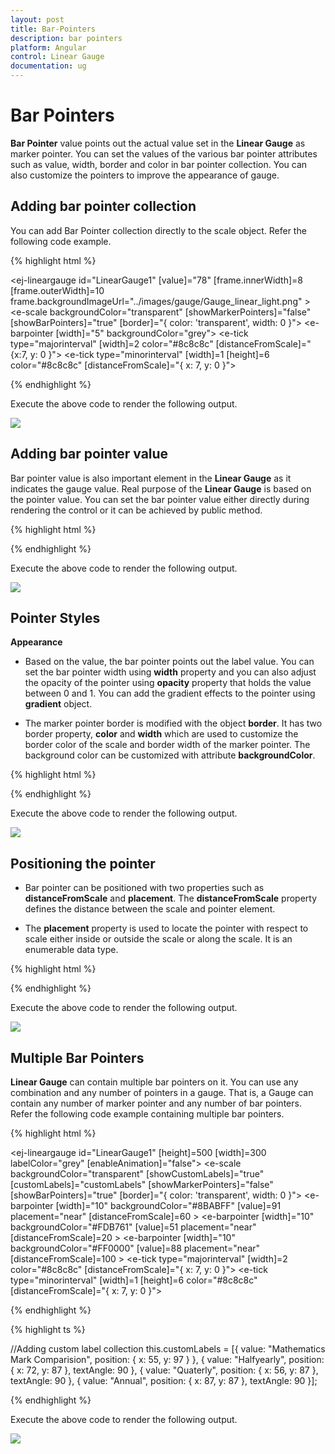 ```yaml
---
layout: post
title: Bar-Pointers
description: bar pointers
platform: Angular
control: Linear Gauge
documentation: ug
---
```


# Bar Pointers

**Bar Pointer** value points out the actual value set in the **Linear Gauge** as marker pointer. You can set the values of the various bar pointer attributes such as value, width, border and color in bar pointer collection.  You can also customize the pointers to improve the appearance of gauge.

## Adding bar pointer collection

You can add Bar Pointer collection directly to the scale object. Refer the following code example.


{% highlight html %}

 <ej-lineargauge id="LinearGauge1" [value]="78" [frame.innerWidth]=8 [frame.outerWidth]=10 
                         frame.backgroundImageUrl="../images/gauge/Gauge_linear_light.png" >
   <e-scales>
        <e-scale backgroundColor="transparent" [showMarkerPointers]="false" 
                 [showBarPointers]="true" [border]="{ color: 'transparent', width: 0 }">
          <e-barpointers>
              <e-barpointer  [width]="5" backgroundColor="grey"></e-barpointer>
           </e-barpointers>	
          <e-ticks>
               <e-tick type="majorinterval" [width]=2 color="#8c8c8c" [distanceFromScale]="
                                                                     {x:7, y: 0 }"></e-tick>
               <e-tick type="minorinterval" [width]=1 [height]=6 color="#8c8c8c" 
                                               [distanceFromScale]="{ x: 7, y: 0 }"></e-tick>
          </e-ticks>
        </e-scale>
   </e-scales>
</ej-lineargauge>

{% endhighlight %}


Execute the above code to render the following output.


![](Bar-Pointers_images/Bar-Pointers_img1.png)



## Adding bar pointer value

Bar pointer value is also important element in the **Linear Gauge** as it indicates the gauge value. Real purpose of the **Linear Gauge** is based on the pointer value. You can set the bar pointer value either directly during rendering the control or it can be achieved by public method.



{% highlight html %}

 <ej-lineargauge id="LinearGauge1">
   <e-scales>
        <e-scale backgroundColor="transparent" [showMarkerPointers]="false" 
              [showBarPointers]="true" [border]="{ color: 'transparent', width: 0 }">
          <e-barpointers>
              <e-barpointer  [width]="5" backgroundColor="grey" [value]=91 ></e-barpointer>
           </e-barpointers>	
          <e-ticks>
               <e-tick type="majorinterval" [width]=2 color="#8c8c8c" 
                         [distanceFromScale]="{ x: 7, y: 0 }"></e-tick>
               <e-tick type="minorinterval" [width]=1 [height]=6 color="#8c8c8c" 
                                    [distanceFromScale]="{ x: 7, y: 0 }"></e-tick>
          </e-ticks>
        </e-scale>
   </e-scales>
</ej-lineargauge>

{% endhighlight %}

Execute the above code to render the following output.

![](Bar-Pointers_images/Bar-Pointers_img2.png)

## Pointer Styles

**Appearance**

* Based on the value, the bar pointer points out the label value. You can set the bar pointer width using **width** property and you can also adjust the opacity of the pointer using **opacity** property that holds the value between 0 and 1. You can add the gradient effects to the pointer using **gradient** object. 

* The marker pointer border is modified with the object **border**. It has two border property, **color** and **width** which are used to customize the border color of the scale and border width of the marker pointer. The background color can be customized with attribute **backgroundColor**.


{% highlight html %}

 <ej-lineargauge id="LinearGauge1">
   <e-scales>
        <e-scale backgroundColor="transparent" [showMarkerPointers]="false" 
             [showBarPointers]="true" [border]="{ color: 'transparent', width: 0 }">
          <e-barpointers>
              <e-barpointer  [width]="5" backgroundColor="grey" [value]=91 
              backgroundColor="red" [opacity]=0.7 [border]="{ color: '#860201', width: 2 }" >
              </e-barpointer>
           </e-barpointers>	
          <e-ticks>
               <e-tick type="majorinterval" [width]=2 color="#8c8c8c" 
               [distanceFromScale]="{ x: 7, y: 0 }"></e-tick>
               <e-tick type="minorinterval" [width]=1 [height]=6 color="#8c8c8c" 
               [distanceFromScale]="{ x: 7, y: 0 }"></e-tick>
          </e-ticks>
        </e-scale>
   </e-scales>
</ej-lineargauge>

{% endhighlight %}


Execute the above code to render the following output.



![](Bar-Pointers_images/Bar-Pointers_img3.png)

## Positioning the pointer	

* Bar pointer can be positioned with two properties such as **distanceFromScale** and **placement**. The **distanceFromScale** property defines the distance between the scale and pointer element. 

* The **placement** property is used to locate the pointer with respect to scale either inside or outside the scale or along the scale. It is an enumerable data type.


{% highlight html %}

 <ej-lineargauge id="LinearGauge1">
   <e-scales>
        <e-scale backgroundColor="transparent" [showMarkerPointers]="false" 
         [showBarPointers]="true" [border]="{ color: 'transparent', width: 0 }">
          <e-barpointers>
              <e-barpointer  [width]="10" backgroundColor="grey" [value]=91 
               backgroundColor="#8BABFF" [opacity]=0.7 [border]="{ color: '#860201',
                                width: 2 }" placement="near" [distanceFromScale]=20 >
              </e-barpointer>
           </e-barpointers>	
          <e-ticks>
               <e-tick type="majorinterval" [width]=2 color="#8c8c8c" 
                         [distanceFromScale]="{ x: 7, y: 0 }"></e-tick>
               <e-tick type="minorinterval" [width]=1 [height]=6 color="#8c8c8c"
                                   [distanceFromScale]="{ x: 7, y: 0 }"></e-tick>
          </e-ticks>
        </e-scale>
   </e-scales>
</ej-lineargauge>

{% endhighlight %}



Execute the above code to render the following output.


![](Bar-Pointers_images/Bar-Pointers_img4.png)

## Multiple Bar Pointers

**Linear Gauge** can contain multiple bar pointers on it. You can use any combination and any number of pointers in a gauge. That is, a Gauge can contain any number of marker pointer and any number of bar pointers. Refer the following code example containing multiple bar pointers.

{% highlight html %}

 <ej-lineargauge id="LinearGauge1" [height]=500 [width]=300 labelColor="grey" [enableAnimation]="false">
   <e-scales>
        <e-scale backgroundColor="transparent" [showCustomLabels]="true" 
              [customLabels]="customLabels" [showMarkerPointers]="false" 
              [showBarPointers]="true" [border]="{ color: 'transparent', width: 0 }">
          <e-barpointers>
              <e-barpointer  [width]="10" backgroundColor="#8BABFF" [value]=91 
               placement="near" [distanceFromScale]=60 ></e-barpointer>
              <e-barpointer  [width]="10" backgroundColor="#FDB761" [value]=51 
               placement="near" [distanceFromScale]=20 ></e-barpointer>
              <e-barpointer  [width]="10" backgroundColor="#FF0000" [value]=88 
               placement="near" [distanceFromScale]=100 ></e-barpointer>
           </e-barpointers>	
          <e-ticks>
               <e-tick type="majorinterval" [width]=2 color="#8c8c8c" 
                         [distanceFromScale]="{ x: 7, y: 0 }"></e-tick>
               <e-tick type="minorinterval" [width]=1 [height]=6 color="#8c8c8c" 
                         [distanceFromScale]="{ x: 7, y: 0 }"></e-tick>
          </e-ticks>
        </e-scale>
   </e-scales>
</ej-lineargauge>

{% endhighlight %}

{% highlight ts %}

//Adding custom label collection
this.customLabels = [{
    value: "Mathematics Mark Comparision", position: { x: 55, y: 97 }
},
{ value: "Halfyearly", position: { x: 72, y: 87 }, textAngle: 90 },
{ value: "Quaterly", position: { x: 56, y: 87 }, textAngle: 90 },
{ value: "Annual", position: { x: 87, y: 87 }, textAngle: 90 }];

{% endhighlight %}



Execute the above code to render the following output.


![](Bar-Pointers_images/Bar-Pointers_img5.png)

